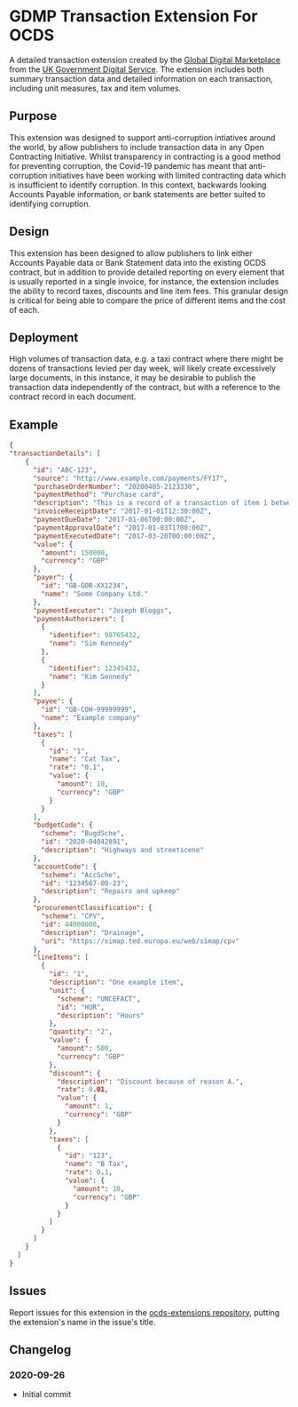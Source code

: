 # GDMP Transaction Extension For OCDS

A detailed transaction extension created by the [Global Digital Marketplace](https://gds.blog.gov.uk/category/global-digital-marketplace/) from the [UK Government Digital Service](https://github.com/alphagov). The extension includes both summary transaction data and detailed information on each transaction, including unit measures, tax and item volumes. 

## Purpose

This extension was designed to support anti-corruption intiatives around the world, by allow publishers to include transaction data in any Open Contracting Initiative. Whilst transparency in contracting is a good method for preventing corruption, the Covid-19 pandemic has meant that anti-corruption initiatives have been working with limited contracting data which is insufficient to identify corruption. In this context, backwards looking Accounts Payable information, or bank statements are better suited to identifying corruption.

## Design

This extension has been designed to allow publishers to link either Accounts Payable data or Bank Statement data into the existing OCDS contract, but in addition to provide detailed reporting on every element that is usually reported in a single invoice, for instance, the extension includes the ability to record taxes, discounts and line item fees. This granular design is critical for being able to compare the price of different items and the cost of each.

## Deployment

High volumes of transaction data, e.g. a taxi contract where there might be dozens of transactions levied per day week, will likely create excessively large documents, in this instance, it may be desirable to publish the transaction data independently of the contract, but with a reference to the contract record in each document.

## Example

```json
{
"transactionDetails": [
    {
      "id": "ABC-123",
      "source": "http://www.example.com/payments/FY17",
      "purchaseOrderNumber": "20200405-2123330",
      "paymentMethod": "Purchase card",
      "description": "This is a record of a transaction of item 1 between group A and group B",
      "invoiceReceiptDate": "2017-01-01T12:30:00Z",
      "paymentDueDate": "2017-01-06T00:00:00Z",
      "paymentApprovalDate": "2017-01-03T1700:00Z",
      "paymentExecutedDate": "2017-03-20T00:00:00Z",
      "value": {
        "amount": 150000,
        "currency": "GBP"
      },
      "payer": {
        "id": "GB-GOR-XX1234",
        "name": "Some Company Ltd."
      },
      "paymentExecutor": "Joseph Bloggs",
      "paymentAuthorizers": [
        {
          "identifier": 98765432,
          "name": "Sim Kennedy"
        },
        {
          "identifier": 12345432,
          "name": "Kim Sennedy"
        }
      ],
      "payee": {
        "id": "GB-COH-99999999",
        "name": "Example company"
      },
      "taxes": [
        {
          "id": "1",
          "name": "Cat Tax",
          "rate": "0.1",
          "value": {
            "amount": 10,
            "currency": "GBP"
          }
        }
      ],
      "budgetCode": {
        "scheme": "BugdSche",
        "id": "2020-04042891",
        "description": "Highways and streetscene"
      },
      "accountCode": {
        "scheme": "AccSche",
        "id": "1234567-00-23",
        "description": "Repairs and upkeep"
      },
      "procurementClassification": {
        "scheme": "CPV",
        "id": 44000000,
        "description": "Drainage",
        "uri": "https://simap.ted.europa.eu/web/simap/cpv"
      },
      "lineItems": [
        {
          "id": "1",
          "description": "One example item",
          "unit": {
            "scheme": "UNCEFACT",
            "id": "HUR",
            "description": "Hours"
          },
          "quantity": "2",
          "value": {
            "amount": 500,
            "currency": "GBP"
          },
          "discount": {
            "description": "Discount because of reason A.",
            "rate": 0.01,
            "value": {
              "amount": 1,
              "currency": "GBP"
            }
          },
          "taxes": [
            {
              "id": "123",
              "name": "B Tax",
              "rate": 0.1,
              "value": {
                "amount": 10,
                "currency": "GBP"
              }
            }
          ]
        }
      ]
    }
  ]
}
```

## Issues

Report issues for this extension in the [ocds-extensions repository](https://github.com/open-contracting/ocds-extensions/issues), putting the extension's name in the issue's title.

## Changelog

### 2020-09-26

* Initial commit



